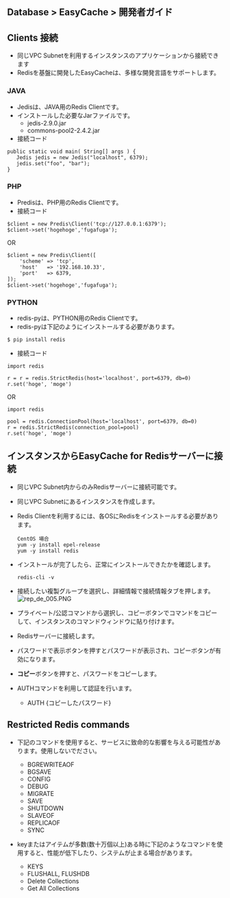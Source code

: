 ## Database > EasyCache > 開発者ガイド

## Clients 接続

* 同じVPC Subnetを利用するインスタンスのアプリケーションから接続できます
* Redisを基盤に開発したEasyCacheは、多様な開発言語をサポートします。

### JAVA

* Jedisは、JAVA用のRedis Clientです。
* インストールした必要なJarファイルです。
    * jedis-2.9.0.jar
    * commons-pool2-2.4.2.jar
* 接続コード
 ```
 public static void main( String[] args ) {
    Jedis jedis = new Jedis("localhost", 6379);
    jedis.set("foo", "bar");
}
 ```
 
### PHP

* Predisは、PHP用のRedis Clientです。
* 接続コード
```
$client = new Predis\Client('tcp://127.0.0.1:6379');
$client->set('hogehoge','fugafuga');
```
OR
```
$client = new Predis\Client([
    'scheme' => 'tcp',
    'host'   => '192.168.10.33',
    'port'   => 6379,
]);
$client->set('hogehoge','fugafuga');
```

### PYTHON

* redis-pyは、PYTHON用のRedis Clientです。
* redis-pyは下記のようにインストールする必要があります。
```
$ pip install redis
```

* 接続コード
```
import redis

r = r = redis.StrictRedis(host='localhost', port=6379, db=0)
r.set('hoge', 'moge')
```
OR
```
import redis

pool = redis.ConnectionPool(host='localhost', port=6379, db=0)
r = redis.StrictRedis(connection_pool=pool)
r.set('hoge', 'moge')
```

## インスタンスからEasyCache for Redisサーバーに接続

* 同じVPC Subnet内からのみRedisサーバーに接続可能です。
* 同じVPC Subnetにあるインスタンスを作成します。
* Redis Clientを利用するには、各OSにRedisをインストールする必要があります。
    ```
    CentOS 場合
    yum -y install epel-release   
    yum -y install redis
    ```
* インストールが完了したら、正常にインストールできたかを確認します。
    ```
    redis-cli -v
    ```

* 接続したい複製グループを選択し、詳細情報で接続情報タブを押します。
 ![rep_de_005.PNG](https://static.toastoven.net/prod_easycache/19.12.06/rep_connection_info_001.PNG)
* プライベート/公認コマンドから選択し、コピーボタンでコマンドをコピーして、インスタンスのコマンドウィンドウに貼り付けます。
* Redisサーバーに接続します。
* パスワードで表示ボタンを押すとパスワードが表示され、コピーボタンが有効になります。
* **コピー**ボタンを押すと、パスワードをコピーします。
* AUTHコマンドを利用して認証を行います。
    * AUTH {コピーしたパスワード}
    
## Restricted Redis commands

* 下記のコマンドを使用すると、サービスに致命的な影響を与える可能性があります。使用しないでださい。

  * BGREWRITEAOF
  * BGSAVE
  * CONFIG
  * DEBUG
  * MIGRATE
  * SAVE
  * SHUTDOWN
  * SLAVEOF
  * REPLICAOF
  * SYNC

* keyまたはアイテムが多数(数十万個以上)ある時に下記のようなコマンドを使用すると、性能が低下したり、システムが止まる場合があります。

  * KEYS
  * FLUSHALL, FLUSHDB
  * Delete Collections
  * Get All Collections
